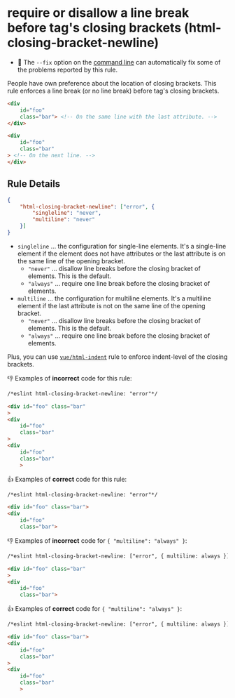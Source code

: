 # require or disallow a line break before tag's closing brackets (html-closing-bracket-newline)

- :wrench: The `--fix` option on the [command line](http://eslint.org/docs/user-guide/command-line-interface#fix) can automatically fix some of the problems reported by this rule.

People have own preference about the location of closing brackets.
This rule enforces a line break (or no line break) before tag's closing brackets.

```html
<div
    id="foo"
    class="bar"> <!-- On the same line with the last attribute. -->
</div>

<div
    id="foo"
    class="bar"
> <!-- On the next line. -->
</div>
```

## Rule Details

```json
{
    "html-closing-bracket-newline": ["error", {
        "singleline": "never",
        "multiline": "never"
    }]
}
```

- `singleline` ... the configuration for single-line elements. It's a single-line element if the element does not have attributes or the last attribute is on the same line of the opening bracket.
    - `"never"` ... disallow line breaks before the closing bracket of elements. This is the default.
    - `"always"` ... require one line break before the closing bracket of elements.
- `multiline` ... the configuration for multiline elements. It's a multiline element if the last attribute is not on the same line of the opening bracket.
    - `"never"` ... disallow line breaks before the closing bracket of elements. This is the default.
    - `"always"` ... require one line break before the closing bracket of elements.

Plus, you can use [`vue/html-indent`](./html-indent.md) rule to enforce indent-level of the closing brackets.

:-1: Examples of **incorrect** code for this rule:

```html
/*eslint html-closing-bracket-newline: "error"*/

<div id="foo" class="bar"
>
<div
    id="foo"
    class="bar"
>
<div
    id="foo"
    class="bar"
    >
```

:+1: Examples of **correct** code for this rule:

```html
/*eslint html-closing-bracket-newline: "error"*/

<div id="foo" class="bar">
<div
    id="foo"
    class="bar">
```

:-1: Examples of **incorrect** code for `{ "multiline": "always" }`:

```html
/*eslint html-closing-bracket-newline: ["error", { multiline: always }]*/

<div id="foo" class="bar"
>
<div
    id="foo"
    class="bar">
```

:+1: Examples of **correct** code for `{ "multiline": "always" }`:

```html
/*eslint html-closing-bracket-newline: ["error", { multiline: always }]*/

<div id="foo" class="bar">
<div
    id="foo"
    class="bar"
>
<div
    id="foo"
    class="bar"
    >
```
